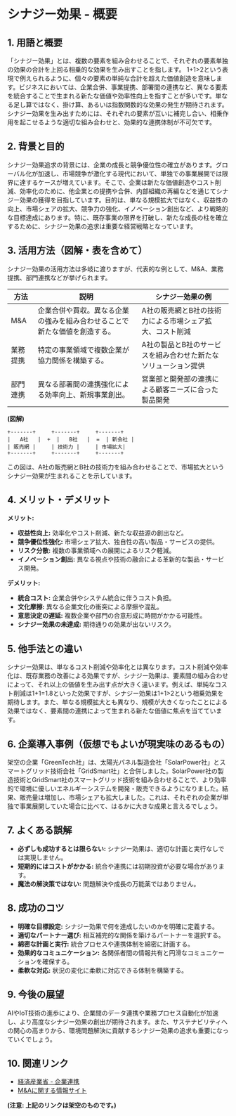 # シナジー効果 - 概要

## 1. 用語と概要

「シナジー効果」とは、複数の要素を組み合わせることで、それぞれの要素単独の効果の合計を上回る相乗的な効果を生み出すことを指します。  1+1>2という表現で例えられるように、個々の要素の単純な合計を超えた価値創造を意味します。ビジネスにおいては、企業合併、事業提携、部署間の連携など、異なる要素を統合することで生まれる新たな価値や効率性向上を指すことが多いです。単なる足し算ではなく、掛け算、あるいは指数関数的な効果の発生が期待されます。  シナジー効果を生み出すためには、それぞれの要素が互いに補完し合い、相乗作用を起こせるような適切な組み合わせと、効果的な連携体制が不可欠です。


## 2. 背景と目的

シナジー効果追求の背景には、企業の成長と競争優位性の確立があります。グローバル化が加速し、市場競争が激化する現代において、単独での事業展開では限界に達するケースが増えています。そこで、企業は新たな価値創造やコスト削減、効率化のために、他企業との提携や合併、内部組織の再編などを通じてシナジー効果の獲得を目指しています。目的は、単なる規模拡大ではなく、収益性の向上、市場シェアの拡大、競争力の強化、イノベーション創出など、より戦略的な目標達成にあります。特に、既存事業の限界を打破し、新たな成長の柱を確立するために、シナジー効果の追求は重要な経営戦略となっています。


## 3. 活用方法（図解・表を含めて）

シナジー効果の活用方法は多岐に渡りますが、代表的な例として、M&A、業務提携、部門連携などが挙げられます。

| 方法          | 説明                                                                     | シナジー効果の例                                          |
|---------------|--------------------------------------------------------------------------|-----------------------------------------------------------|
| M&A           | 企業合併や買収。異なる企業の強みを組み合わせることで新たな価値を創造する。 | A社の販売網とB社の技術力による市場シェア拡大、コスト削減 |
| 業務提携       | 特定の事業領域で複数企業が協力関係を構築する。                      | A社の製品とB社のサービスを組み合わせた新たなソリューション提供 |
| 部門連携       | 異なる部署間の連携強化による効率向上、新規事業創出。                    | 営業部と開発部の連携による顧客ニーズに合った製品開発     |


**(図解)**

```
+-------+     +-------+     +-------+
|   A社   |  +  |   B社   |  =  | 新会社 |
| 販売網 |     | 技術力 |     | 市場拡大|
+-------+     +-------+     +-------+
```

この図は、A社の販売網とB社の技術力を組み合わせることで、市場拡大というシナジー効果が生まれることを示しています。


## 4. メリット・デメリット

**メリット:**

* **収益性向上:** 効率化やコスト削減、新たな収益源の創出など。
* **競争優位性強化:** 市場シェア拡大、独自性の高い製品・サービスの提供。
* **リスク分散:** 複数の事業領域への展開によるリスク軽減。
* **イノベーション創出:** 異なる視点や技術の融合による革新的な製品・サービス開発。

**デメリット:**

* **統合コスト:** 企業合併やシステム統合に伴うコスト負担。
* **文化摩擦:** 異なる企業文化の衝突による摩擦や混乱。
* **意思決定の遅延:** 複数企業や部門の合意形成に時間がかかる可能性。
* **シナジー効果の未達成:** 期待通りの効果が出ないリスク。


## 5. 他手法との違い

シナジー効果は、単なるコスト削減や効率化とは異なります。コスト削減や効率化は、既存業務の改善による効果ですが、シナジー効果は、要素間の組み合わせによって、それ以上の価値を生み出す点が大きく違います。例えば、単純なコスト削減は1+1=1.8といった効果ですが、シナジー効果は1+1>2という相乗効果を期待します。また、単なる規模拡大とも異なり、規模が大きくなったことによる効果ではなく、要素間の連携によって生まれる新たな価値に焦点を当てています。


## 6. 企業導入事例（仮想でもよいが現実味のあるもの）

架空の企業「GreenTech社」は、太陽光パネル製造会社「SolarPower社」とスマートグリッド技術会社「GridSmart社」と合併しました。SolarPower社の製造技術とGridSmart社のスマートグリッド技術を組み合わせることで、より効率的で環境に優しいエネルギーシステムを開発・販売できるようになりました。結果、販売量は増加し、市場シェアも拡大しました。これは、それぞれの企業が単独で事業展開していた場合に比べて、はるかに大きな成果と言えるでしょう。


## 7. よくある誤解

* **必ずしも成功するとは限らない:** シナジー効果は、適切な計画と実行なしでは実現しません。
* **短期的にはコストがかかる:** 統合や連携には初期投資が必要な場合があります。
* **魔法の解決策ではない:** 問題解決や成長の万能薬ではありません。


## 8. 成功のコツ

* **明確な目標設定:** シナジー効果で何を達成したいのかを明確に定義する。
* **適切なパートナー選び:** 相互補完的な関係を築けるパートナーを選択する。
* **綿密な計画と実行:** 統合プロセスや連携体制を綿密に計画する。
* **効果的なコミュニケーション:** 各関係者間の情報共有と円滑なコミュニケーションを確保する。
* **柔軟な対応:** 状況の変化に柔軟に対応できる体制を構築する。


## 9. 今後の展望

AIやIoT技術の進歩により、企業間のデータ連携や業務プロセス自動化が加速し、より高度なシナジー効果の創出が期待されます。また、サステナビリティへの関心の高まりから、環境問題解決に貢献するシナジー効果の追求も重要になっていくでしょう。


## 10. 関連リンク

* [経済産業省 - 企業連携](https://www.meti.go.jp/ (架空のリンク))  
* [M&Aに関する情報サイト](https://www.example.com/ma (架空のリンク))


**(注意: 上記のリンクは架空のものです。)**

